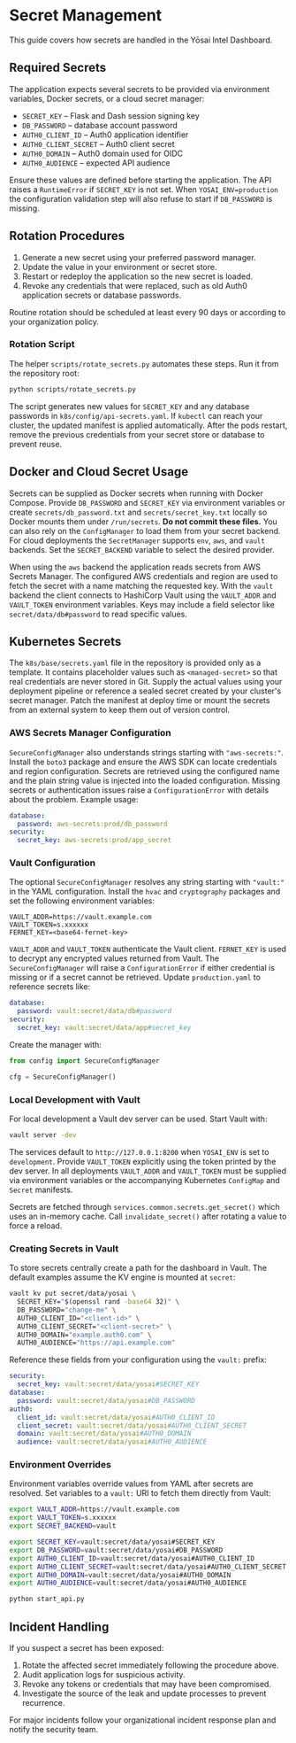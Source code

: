 # Secret Management

This guide covers how secrets are handled in the Yōsai Intel Dashboard.

## Required Secrets

The application expects several secrets to be provided via environment
variables, Docker secrets, or a cloud secret manager:

- `SECRET_KEY` – Flask and Dash session signing key
- `DB_PASSWORD` – database account password
- `AUTH0_CLIENT_ID` – Auth0 application identifier
- `AUTH0_CLIENT_SECRET` – Auth0 client secret
- `AUTH0_DOMAIN` – Auth0 domain used for OIDC
- `AUTH0_AUDIENCE` – expected API audience

Ensure these values are defined before starting the application. The API
raises a `RuntimeError` if `SECRET_KEY` is not set. When
`YOSAI_ENV=production` the configuration validation step will also refuse
to start if `DB_PASSWORD` is missing.

## Rotation Procedures

1. Generate a new secret using your preferred password manager.
2. Update the value in your environment or secret store.
3. Restart or redeploy the application so the new secret is loaded.
4. Revoke any credentials that were replaced, such as old Auth0
   application secrets or database passwords.

Routine rotation should be scheduled at least every 90 days or according
to your organization policy.

### Rotation Script

The helper `scripts/rotate_secrets.py` automates these steps. Run it from
the repository root:

```bash
python scripts/rotate_secrets.py
```

The script generates new values for `SECRET_KEY` and any database
passwords in `k8s/config/api-secrets.yaml`. If `kubectl` can reach your
cluster, the updated manifest is applied automatically. After the pods
restart, remove the previous credentials from your secret store or
database to prevent reuse.

## Docker and Cloud Secret Usage

Secrets can be supplied as Docker secrets when running with Docker
Compose. Provide `DB_PASSWORD` and `SECRET_KEY` via environment
variables or create `secrets/db_password.txt` and `secrets/secret_key.txt`
locally so Docker mounts them under `/run/secrets`. **Do not commit
these files.** You can also rely on the `ConfigManager` to load them from
your secret backend. For cloud deployments the `SecretManager` supports
`env`, `aws`, and `vault` backends. Set the `SECRET_BACKEND` variable to
select the desired provider.

When using the `aws` backend the application reads secrets from AWS
Secrets Manager. The configured AWS credentials and region are used to
fetch the secret with a name matching the requested key. With the
`vault` backend the client connects to HashiCorp Vault using the
`VAULT_ADDR` and `VAULT_TOKEN` environment variables. Keys may include a
field selector like `secret/data/db#password` to read specific values.

## Kubernetes Secrets

The `k8s/base/secrets.yaml` file in the repository is provided only as a
template. It contains placeholder values such as `<managed-secret>` so that
real credentials are never stored in Git. Supply the actual values using your
deployment pipeline or reference a sealed secret created by your cluster's
secret manager. Patch the manifest at deploy time or mount the secrets from an
external system to keep them out of version control.

### AWS Secrets Manager Configuration

`SecureConfigManager` also understands strings starting with `"aws-secrets:"`.
Install the `boto3` package and ensure the AWS SDK can locate credentials and
region configuration. Secrets are retrieved using the configured name and the
plain string value is injected into the loaded configuration. Missing secrets or
authentication issues raise a `ConfigurationError` with details about the
problem. Example usage:

```yaml
database:
  password: aws-secrets:prod/db_password
security:
  secret_key: aws-secrets:prod/app_secret
```

### Vault Configuration

The optional `SecureConfigManager` resolves any string starting with
`"vault:"` in the YAML configuration. Install the `hvac` and
`cryptography` packages and set the following environment variables:

```
VAULT_ADDR=https://vault.example.com
VAULT_TOKEN=s.xxxxxx
FERNET_KEY=<base64-fernet-key>
```

`VAULT_ADDR` and `VAULT_TOKEN` authenticate the Vault client. `FERNET_KEY`
is used to decrypt any encrypted values returned from Vault. The
`SecureConfigManager` will raise a `ConfigurationError` if either credential is
missing or if a secret cannot be retrieved.
Update `production.yaml` to reference secrets like:

```yaml
database:
  password: vault:secret/data/db#password
security:
  secret_key: vault:secret/data/app#secret_key
```

Create the manager with:

```python
from config import SecureConfigManager

cfg = SecureConfigManager()
```

### Local Development with Vault

For local development a Vault dev server can be used. Start Vault with:

```bash
vault server -dev
```

The services default to `http://127.0.0.1:8200` when `YOSAI_ENV` is set to
`development`. Provide `VAULT_TOKEN` explicitly using the token printed by
the dev server. In all deployments `VAULT_ADDR` and `VAULT_TOKEN` must be
supplied via environment variables or the accompanying Kubernetes
`ConfigMap` and `Secret` manifests.

Secrets are fetched through `services.common.secrets.get_secret()` which
uses an in-memory cache. Call `invalidate_secret()` after rotating a
value to force a reload.

### Creating Secrets in Vault

To store secrets centrally create a path for the dashboard in Vault. The
default examples assume the KV engine is mounted at `secret`:

```bash
vault kv put secret/data/yosai \
  SECRET_KEY="$(openssl rand -base64 32)" \
  DB_PASSWORD="change-me" \
  AUTH0_CLIENT_ID="<client-id>" \
  AUTH0_CLIENT_SECRET="<client-secret>" \
  AUTH0_DOMAIN="example.auth0.com" \
  AUTH0_AUDIENCE="https://api.example.com"
```

Reference these fields from your configuration using the `vault:` prefix:

```yaml
security:
  secret_key: vault:secret/data/yosai#SECRET_KEY
database:
  password: vault:secret/data/yosai#DB_PASSWORD
auth0:
  client_id: vault:secret/data/yosai#AUTH0_CLIENT_ID
  client_secret: vault:secret/data/yosai#AUTH0_CLIENT_SECRET
  domain: vault:secret/data/yosai#AUTH0_DOMAIN
  audience: vault:secret/data/yosai#AUTH0_AUDIENCE
```

### Environment Overrides

Environment variables override values from YAML after secrets are
resolved. Set variables to a `vault:` URI to fetch them directly from
Vault:

```bash
export VAULT_ADDR=https://vault.example.com
export VAULT_TOKEN=s.xxxxxx
export SECRET_BACKEND=vault

export SECRET_KEY=vault:secret/data/yosai#SECRET_KEY
export DB_PASSWORD=vault:secret/data/yosai#DB_PASSWORD
export AUTH0_CLIENT_ID=vault:secret/data/yosai#AUTH0_CLIENT_ID
export AUTH0_CLIENT_SECRET=vault:secret/data/yosai#AUTH0_CLIENT_SECRET
export AUTH0_DOMAIN=vault:secret/data/yosai#AUTH0_DOMAIN
export AUTH0_AUDIENCE=vault:secret/data/yosai#AUTH0_AUDIENCE

python start_api.py
```

## Incident Handling

If you suspect a secret has been exposed:

1. Rotate the affected secret immediately following the procedure above.
2. Audit application logs for suspicious activity.
3. Revoke any tokens or credentials that may have been compromised.
4. Investigate the source of the leak and update processes to prevent
   recurrence.

For major incidents follow your organizational incident response plan and
notify the security team.
